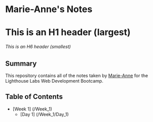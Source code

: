 # Marie-Anne's Notes

# This is an H1 header (largest)
###### This is an H6 header (smallest)

## Summary 

This repository contains all of the notes taken by [Marie-Anne](https://github.com/Marie-AnneS) for the Lighthouse Labs Web Development Bootcamp.


## Table of Contents
* [Week 1] (/Week_1)
  * [Day 1] (/Week_1/Day_1)

  